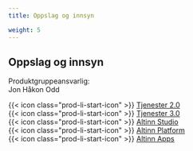 ```yaml
---
title: Oppslag og innsyn

weight: 5
---
```


## Oppslag og innsyn

Produktgruppeansvarlig:  
Jon Håkon Odd

{{< icon class="prod-li-start-icon" >}} [Tjenester 2.0](https://altinn.github.io/docs/)  
{{< icon class="prod-li-start-icon" >}} [Tjenester 3.0](https://docs.altinn.studio/nb/)  
{{< icon class="prod-li-start-icon" >}} [Altinn Studio](https://docs.altinn.studio/solutions/altinn-studio/)  
{{< icon class="prod-li-start-icon" >}} [Altinn Platform](https://docs.altinn.studio/technology/solutions/altinn-platform/)  
{{< icon class="prod-li-start-icon" >}} [Altinn Apps](https://docs.altinn.studio/solutions/altinn-apps/)

